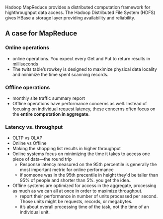 
Hadoop MapReduce provides a distributed computation framework for highthroughput data access. The Hadoop Distributed File System (HDFS) gives HBase a storage layer providing availability and reliability.

## A case for MapReduce

### Online operations 

* online operations. You expect every Get and Put to return results in milliseconds 
* The twits table’s rowkey is designed to maximize physical data locality and minimize the time spent scanning records.

### Offline operations

* monthly site traffic summary report
* Offline operations have performance concerns as well. Instead of focusing on individual request latency, these concerns often focus on the **entire computation in aggregate**.

### Latency vs. throughput

* OLTP vs OLAP
* Online vs Offline
* Making the shopping list results in higher throughput
* Online systems focus on minimizing the time it takes to access one piece of data—the round trip
    * Response latency measured on the 95th percentile is generally the most important metric for online performance
    * if someone was in the 95th precentile in height they'd be taller than 95% of people and shorter than 5%. you get the idea..
* Offline systems are optimized for access in the aggregate, processing as much as we can all at once in order to maximize throughput.
    * report their performance in number of units processed per second. Those units might be requests, records, or megabytes. 
    * it’s about overall processing time of the task, not the time of an individual unit.

